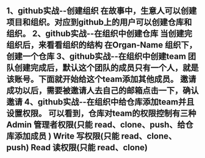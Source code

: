 1、github实战--创建组织
在故事中，生意人可以创建项目和组织。对应到github上的用户可以创建仓库和组织。
2、github实战--在组织中创建仓库
当创建完组织后，来看看组织的结构
在Organ-Name 组织下，创建一个仓库
3、github实战--在组织中创建team
团队创建完成后，默认这个团队的成员只有一个人，就是该账号。下面就开始给这个team添加其他成员。
邀请成功以后，需要被邀请人去自己的邮箱点击一下，确认邀请
4、github实战--在组织中给仓库添加team并且设置权限。
可以看到，仓库对team的权限控制有三种
Admin 管理者权限(只能 read、clone、push、给仓库添加成员 )
Write 写权限(只能 read、clone、push)
Read 读权限(只能 read、clone) 
--------------------- 
